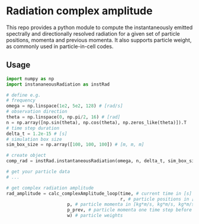 # Radiation complex amplitude

This repo provides a python module to compute the instantaneously emitted spectrally and directionally
resolved radiation for a given set of particle positions, momenta and previous momenta. It also supports
particle weight, as commonly used in particle-in-cell codes.


## Usage

```python
import numpy as np
import instananeousRadiation as instRad

# define e.g.
# frequency
omega = np.linspace(1e2, 5e2, 128) # [rad/s]
# observation direction
theta = np.linspace(0, np.pi/2, 16) # [rad]
n = np.array([np.sin(theta), np.cos(theta), np.zeros_like(theta)]).T
# time step duration
delta_t = 1.2e-15 # [s]
# simulation box size
sim_box_size = np.array([100, 100, 100]) # [m, m, m]

# create object
comp_rad = instRad.instantaneousRadiation(omega, n, delta_t, sim_box_size)

# get your particle data
# ...

# get complex radiation amplitude
rad_amplitude = calc_complexAmplitude_loop(time, # current time in [s]
                                           r, # particle positions in [m, m, m]
					   p, # particle momenta in [kg*m/s, kg*m/s, kg*m/s]
					   p_prev, # particle momenta one time step before in [kg*m/s, kg*m/s, kg*m/s]
					   w) # particle weights

```

